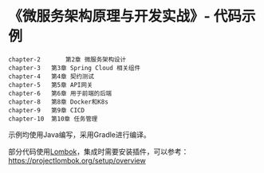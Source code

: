 # 《微服务架构原理与开发实战》- 代码示例
 	chapter-2       第2章 微服务架构设计
	chapter-3 	第3章 Spring Cloud 相关组件
	chapter-4 	第4章 契约测试
	chapter-5 	第5章 API网关
	chapter-6 	第6章 用于前端的后端
	chapter-8 	第8章 Docker和K8s
	chapter-9 	第9章 CICD
	chapter-10 	第10章 任务管理
	
	
示例均使用Java编写，采用Gradle进行编译。

部分代码使用[Lombok](https://projectlombok.org/)，集成时需要安装插件，可以参考： https://projectlombok.org/setup/overview
